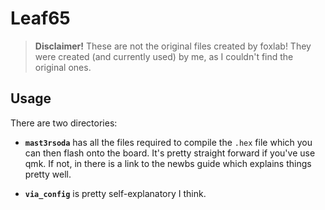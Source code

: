 # Leaf65

> **Disclaimer!**
> These are not the original files created by foxlab!
> They were created (and currently used) by me, as I couldn't find the original ones.

## Usage

There are two directories:

- **`mast3rsoda`** has all the files required to compile the `.hex` file which you can then flash onto the board.
It's pretty straight forward if you've use qmk. If not, in there is a link to the newbs guide which explains things pretty well.

- **`via_config`** is pretty self-explanatory I think.

